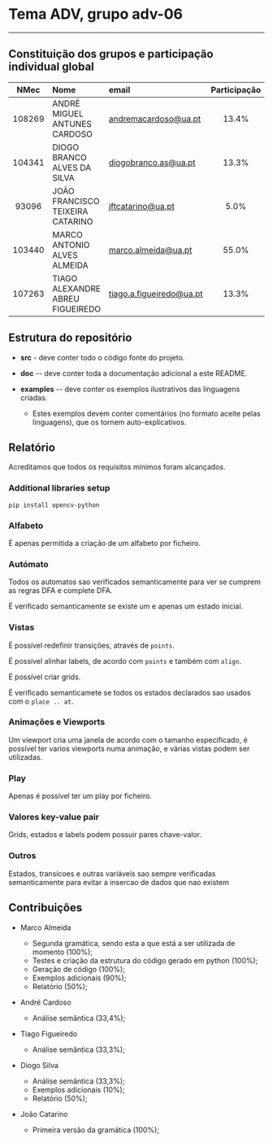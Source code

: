 # Tema **ADV**, grupo **adv-06**

-----

## Constituição dos grupos e participação individual global

| NMec | Nome | email | Participação |
|:---:|:---|:---|:---:|
| 108269 | ANDRÉ MIGUEL ANTUNES CARDOSO | <andremacardoso@ua.pt> | 13.4% |
| 104341 | DIOGO BRANCO ALVES DA SILVA | <diogobranco.as@ua.pt> | 13.3% |
|  93096 | JOÃO FRANCISCO TEIXEIRA CATARINO | <jftcatarino@ua.pt> | 5.0% |
| 103440 | MARCO ANTONIO ALVES ALMEIDA | <marco.almeida@ua.pt> | 55.0% |
| 107263 | TIAGO ALEXANDRE ABREU FIGUEIREDO | <tiago.a.figueiredo@ua.pt> | 13.3% |

## Estrutura do repositório

- **src** - deve conter todo o código fonte do projeto.

- **doc** -- deve conter toda a documentação adicional a este README.

- **examples** -- deve conter os exemplos ilustrativos das linguagens criadas.

  - Estes exemplos devem conter comentários (no formato aceite pelas linguagens),
      que os tornem auto-explicativos.

## Relatório

Acreditamos que todos os requisitos mínimos foram alcançados.

### Additional libraries setup

`pip install opencv-python`

### Alfabeto

É apenas permitida a criação de um alfabeto por ficheiro.

### Autómato

Todos os automatos sao verificados semanticamente para ver se cumprem as regras DFA e complete DFA.


É verificado semanticamente se existe um e apenas um estado inicial.

### Vistas

É possível redefinir transições, através de `points`.


É possível alinhar labels, de acordo com `points` e também com `align`.


É possível criar grids.


É verificado semanticamete se todos os estados declarados sao usados com o `place .. at`.


### Animações e Viewports

Um viewport cria uma janela de acordo com o tamanho especificado, é possível ter varios viewports numa animação, e várias vistas podem ser utilizadas.

### Play

Apenas é possível ter um play por ficheiro.

### Valores key-value pair

Grids, estados e labels podem possuir pares chave-valor.

### Outros

Estados, transicoes e outras variáveis sao sempre verificadas semanticamente para evitar a insercao de dados que nao existem

## Contribuições

- Marco Almeida

  - Segunda gramática, sendo esta a que está a ser utilizada de momento (100%);
  - Testes e criação da estrutura do código gerado em python (100%);
  - Geração de código (100%);
  - Exemplos adicionais (90%);
  - Relatório (50%);

- André Cardoso

  - Análise semântica (33,4%);

- Tiago Figueiredo

  - Análise semântica (33,3%);

- Diogo Silva

  - Análise semântica (33,3%);
  - Exemplos adicionais (10%);
  - Relatório (50%);

- João Catarino

  - Primeira versão da gramática (100%);

